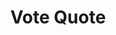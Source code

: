 ---
description: 一句“语录” ，你赞同还是反对？猜猜是希拉里说的还是特朗普说的？
layout: post
results:
- primaryGenreName: Entertainment
  version: '1.0'
  formattedPrice: 免费
  genreIds:
  - '6016'
  - '6009'
  artworkUrl60: http://is1.mzstatic.com/image/thumb/Purple20/v4/12/27/10/122710f9-b716-c43a-bb1d-72970b060217/source/60x60bb.jpg
  minimumOsVersion: '8.0'
  appletvScreenshotUrls: &a []
  sellerName: Verve Lab, LLC
  supportedDevices:
  - iPad2Wifi
  - iPad23G
  - iPhone4S
  - iPadThirdGen
  - iPadThirdGen4G
  - iPhone5
  - iPodTouchFifthGen
  - iPadFourthGen
  - iPadFourthGen4G
  - iPadMini
  - iPadMini4G
  - iPhone5c
  - iPhone5s
  - iPhone6
  - iPhone6Plus
  - iPodTouchSixthGen
  genres:
  - 娱乐
  - 新闻
  currentVersionReleaseDate: '2016-05-06T00:29:42Z'
  trackName: Vote Quote
  isVppDeviceBasedLicensingEnabled: true
  description: "Have you ever wondered what the presidential candidates really
    think about the issues?  What better way to find out than with direct
    quotes.  Vote Quote shows you a quote, you decide if you agree or disagree,
    and then Vote Quote shows you the Author.  Do you know how Bernie Sanders
    really feels about education?  How Hillary Clinton plans to deal with
    Fracking? Or Donald Trump wants to deal with the border to Mexico?  \n\nWe
    have done our best to select only quotes that present a stance on an issue.
    \ Platitudes such as “I’ll make America great again” don’t mean anything
    and you won’t see them here. \n\nVote Quote contains quotes from Bernie
    Sanders, Hillary Clinton, Donald Trump, and Ted Cruz."
  price: 0
  trackId: 1103531538
  releaseDate: '2016-05-06T00:29:42Z'
  advisories: *a
  screenshotUrls:
  - http://a3.mzstatic.com/us/r30/Purple60/v4/42/e0/ed/42e0edbc-ad14-d3be-dce3-1d300b24983a/screen1136x1136.jpeg
  - http://a3.mzstatic.com/us/r30/Purple60/v4/5a/66/18/5a661803-321d-e390-384a-eab69f65f5b7/screen1136x1136.jpeg
  - http://a3.mzstatic.com/us/r30/Purple18/v4/4b/a2/fb/4ba2fb33-4345-3492-2819-d0f684805919/screen1136x1136.jpeg
  - http://a3.mzstatic.com/us/r30/Purple30/v4/9c/e8/41/9ce841b6-20a7-ad63-8381-752137358141/screen1136x1136.jpeg
  artistViewUrl: https://itunes.apple.com/cn/developer/verve-lab/id902745933?uo=4
  primaryGenreId: 6016
  kind: software
  fileSizeBytes: '18657185'
  bundleId: co.vervelab.vote-quote
  trackContentRating: 4+
  trackCensoredName: Vote Quote
  contentAdvisoryRating: 4+
  isGameCenterEnabled: false
  artistName: Verve Lab
  languageCodesISO2A:
  - EN
  features: *a
  wrapperType: software
  artworkUrl512: http://is1.mzstatic.com/image/thumb/Purple20/v4/12/27/10/122710f9-b716-c43a-bb1d-72970b060217/source/512x512bb.jpg
  artworkUrl100: http://is1.mzstatic.com/image/thumb/Purple20/v4/12/27/10/122710f9-b716-c43a-bb1d-72970b060217/source/100x100bb.jpg
  trackViewUrl: https://geo.itunes.apple.com/cn/app/vote-quote/id1103531538?mt=8&uo=4
  artistId: 902745933
  currency: CNY
  ipadScreenshotUrls: *a
category: 娱乐
tags: tag1
resultCount: 1
title: Vote Quote

---